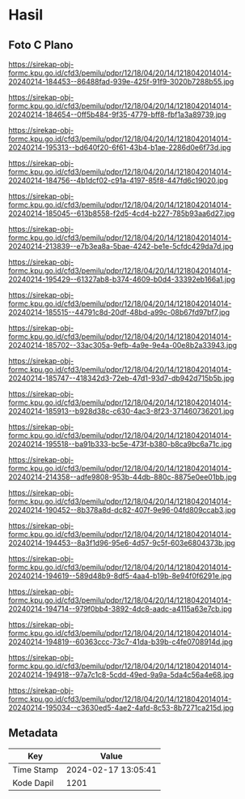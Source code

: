 # Hasil

## Foto C Plano

https://sirekap-obj-formc.kpu.go.id/cfd3/pemilu/pdpr/12/18/04/20/14/1218042014014-20240214-184453--86488fad-939e-425f-91f9-3020b7288b55.jpg

https://sirekap-obj-formc.kpu.go.id/cfd3/pemilu/pdpr/12/18/04/20/14/1218042014014-20240214-184654--0ff5b484-9f35-4779-bff8-fbf1a3a89739.jpg

https://sirekap-obj-formc.kpu.go.id/cfd3/pemilu/pdpr/12/18/04/20/14/1218042014014-20240214-195313--bd640f20-6f61-43b4-b1ae-2286d0e6f73d.jpg

https://sirekap-obj-formc.kpu.go.id/cfd3/pemilu/pdpr/12/18/04/20/14/1218042014014-20240214-184756--4b1dcf02-c91a-4197-85f8-447fd6c19020.jpg

https://sirekap-obj-formc.kpu.go.id/cfd3/pemilu/pdpr/12/18/04/20/14/1218042014014-20240214-185045--613b8558-f2d5-4cd4-b227-785b93aa6d27.jpg

https://sirekap-obj-formc.kpu.go.id/cfd3/pemilu/pdpr/12/18/04/20/14/1218042014014-20240214-213839--e7b3ea8a-5bae-4242-be1e-5cfdc429da7d.jpg

https://sirekap-obj-formc.kpu.go.id/cfd3/pemilu/pdpr/12/18/04/20/14/1218042014014-20240214-195429--61327ab8-b374-4609-b0d4-33392eb166a1.jpg

https://sirekap-obj-formc.kpu.go.id/cfd3/pemilu/pdpr/12/18/04/20/14/1218042014014-20240214-185515--44791c8d-20df-48bd-a99c-08b67fd97bf7.jpg

https://sirekap-obj-formc.kpu.go.id/cfd3/pemilu/pdpr/12/18/04/20/14/1218042014014-20240214-185702--33ac305a-9efb-4a9e-9e4a-00e8b2a33943.jpg

https://sirekap-obj-formc.kpu.go.id/cfd3/pemilu/pdpr/12/18/04/20/14/1218042014014-20240214-185747--418342d3-72eb-47d1-93d7-db942d715b5b.jpg

https://sirekap-obj-formc.kpu.go.id/cfd3/pemilu/pdpr/12/18/04/20/14/1218042014014-20240214-185913--b928d38c-c630-4ac3-8f23-371460736201.jpg

https://sirekap-obj-formc.kpu.go.id/cfd3/pemilu/pdpr/12/18/04/20/14/1218042014014-20240214-195518--ba91b333-bc5e-473f-b380-b8ca9bc6a71c.jpg

https://sirekap-obj-formc.kpu.go.id/cfd3/pemilu/pdpr/12/18/04/20/14/1218042014014-20240214-214358--adfe9808-953b-44db-880c-8875e0ee01bb.jpg

https://sirekap-obj-formc.kpu.go.id/cfd3/pemilu/pdpr/12/18/04/20/14/1218042014014-20240214-190452--8b378a8d-dc82-407f-9e96-04fd809ccab3.jpg

https://sirekap-obj-formc.kpu.go.id/cfd3/pemilu/pdpr/12/18/04/20/14/1218042014014-20240214-194453--8a3f1d96-95e6-4d57-9c5f-603e6804373b.jpg

https://sirekap-obj-formc.kpu.go.id/cfd3/pemilu/pdpr/12/18/04/20/14/1218042014014-20240214-194619--589d48b9-8df5-4aa4-b19b-8e94f0f6291e.jpg

https://sirekap-obj-formc.kpu.go.id/cfd3/pemilu/pdpr/12/18/04/20/14/1218042014014-20240214-194714--979f0bb4-3892-4dc8-aadc-a4115a63e7cb.jpg

https://sirekap-obj-formc.kpu.go.id/cfd3/pemilu/pdpr/12/18/04/20/14/1218042014014-20240214-194819--60363ccc-73c7-41da-b39b-c4fe0708914d.jpg

https://sirekap-obj-formc.kpu.go.id/cfd3/pemilu/pdpr/12/18/04/20/14/1218042014014-20240214-194918--97a7c1c8-5cdd-49ed-9a9a-5da4c56a4e68.jpg

https://sirekap-obj-formc.kpu.go.id/cfd3/pemilu/pdpr/12/18/04/20/14/1218042014014-20240214-195034--c3630ed5-4ae2-4afd-8c53-8b7271ca215d.jpg


## Metadata

| Key        | Value               |
| ---------- | ------------------- |
| Time Stamp | 2024-02-17 13:05:41 |
| Kode Dapil | 1201                |



